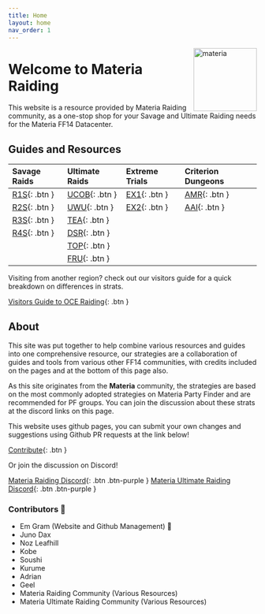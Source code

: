 ```yaml
---
title: Home
layout: home
nav_order: 1
---
```


<img src="{{ site.baseurl }}/assets/images/icons/materia.png" alt="materia" width="128" style="float: right">

# Welcome to Materia Raiding

This website is a resource provided by Materia Raiding community, as a one-stop shop for your Savage and Ultimate Raiding needs for the Materia FF14 Datacenter.

## Guides and Resources

| Savage Raids              | Ultimate Raids       | Extreme Trials     | Criterion Dungeons |
|:--------------------------|:---------------------|:-------------------|:-------------------|
|[R1S](/r1s){: .btn }       |[UCOB](/ucob){: .btn }|[EX1](/ex1){: .btn }|[AMR](/amr){: .btn }|
|[R2S](/r2s){: .btn }       |[UWU](/uwu){: .btn }  |[EX2](/ex2){: .btn }|[AAI](/aai){: .btn }|
|[R3S](/r3s){: .btn }       |[TEA](/tea){: .btn }  |                    |                    |
|[R4S](/r4s){: .btn }       |[DSR](/dsr){: .btn }  |                    |                    |
|                           |[TOP](/top){: .btn }  |                    |                    |
|                           |[FRU](/fru){: .btn }  |                    |                    |

Visiting from another region? check out our visitors guide for a quick breakdown on differences in strats.

[Visitors Guide to OCE Raiding](/visitorsguide){: .btn } 

## About

This site was put together to help combine various resources and guides into one comprehensive resource, our strategies are a collaboration of guides and tools from various other FF14 communities, with credits included on the pages and at the bottom of this page also.

As this site originates from the **Materia** community, the strategies are based on the most commonly adopted strategies on Materia Party Finder and are recommended for PF groups. You can join the discussion about these strats at the discord links on this page.

This website uses github pages, you can submit your own changes and suggestions using Github PR requests at the link below!

[Contribute](https://github.com/materiaraiding/materiaraiding){: .btn }

Or join the discussion on Discord!

[Materia Raiding Discord](https://discord.gg/EySn5dRj65){: .btn .btn-purple }
[Materia Ultimate Raiding Discord](https://discord.gg/mur){: .btn .btn-purple }

### Contributors 📝
- Em Gram (Website and Github Management) 🦆
- Juno Dax
- Noz Leafhill
- Kobe
- Soushi
- Kurume
- Adrian
- Geel
- Materia Raiding Community (Various Resources)
- Materia Ultimate Raiding Community (Various Resources)
